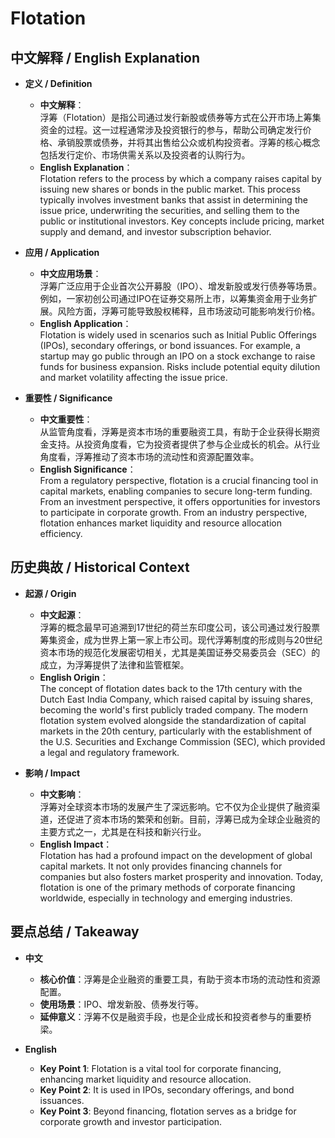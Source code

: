 # Flotation

## 中文解释 / English Explanation

* **定义 / Definition**  
  - **中文解释**：  
    浮筹（Flotation）是指公司通过发行新股或债券等方式在公开市场上筹集资金的过程。这一过程通常涉及投资银行的参与，帮助公司确定发行价格、承销股票或债券，并将其出售给公众或机构投资者。浮筹的核心概念包括发行定价、市场供需关系以及投资者的认购行为。  
  - **English Explanation**：  
    Flotation refers to the process by which a company raises capital by issuing new shares or bonds in the public market. This process typically involves investment banks that assist in determining the issue price, underwriting the securities, and selling them to the public or institutional investors. Key concepts include pricing, market supply and demand, and investor subscription behavior.

* **应用 / Application**  
  - **中文应用场景**：  
    浮筹广泛应用于企业首次公开募股（IPO）、增发新股或发行债券等场景。例如，一家初创公司通过IPO在证券交易所上市，以筹集资金用于业务扩展。风险方面，浮筹可能导致股权稀释，且市场波动可能影响发行价格。  
  - **English Application**：  
    Flotation is widely used in scenarios such as Initial Public Offerings (IPOs), secondary offerings, or bond issuances. For example, a startup may go public through an IPO on a stock exchange to raise funds for business expansion. Risks include potential equity dilution and market volatility affecting the issue price.

* **重要性 / Significance**  
  - **中文重要性**：  
    从监管角度看，浮筹是资本市场的重要融资工具，有助于企业获得长期资金支持。从投资角度看，它为投资者提供了参与企业成长的机会。从行业角度看，浮筹推动了资本市场的流动性和资源配置效率。  
  - **English Significance**：  
    From a regulatory perspective, flotation is a crucial financing tool in capital markets, enabling companies to secure long-term funding. From an investment perspective, it offers opportunities for investors to participate in corporate growth. From an industry perspective, flotation enhances market liquidity and resource allocation efficiency.

## 历史典故 / Historical Context

* **起源 / Origin**  
  - **中文起源**：  
    浮筹的概念最早可追溯到17世纪的荷兰东印度公司，该公司通过发行股票筹集资金，成为世界上第一家上市公司。现代浮筹制度的形成则与20世纪资本市场的规范化发展密切相关，尤其是美国证券交易委员会（SEC）的成立，为浮筹提供了法律和监管框架。  
  - **English Origin**：  
    The concept of flotation dates back to the 17th century with the Dutch East India Company, which raised capital by issuing shares, becoming the world's first publicly traded company. The modern flotation system evolved alongside the standardization of capital markets in the 20th century, particularly with the establishment of the U.S. Securities and Exchange Commission (SEC), which provided a legal and regulatory framework.

* **影响 / Impact**  
  - **中文影响**：  
    浮筹对全球资本市场的发展产生了深远影响。它不仅为企业提供了融资渠道，还促进了资本市场的繁荣和创新。目前，浮筹已成为全球企业融资的主要方式之一，尤其是在科技和新兴行业。  
  - **English Impact**：  
    Flotation has had a profound impact on the development of global capital markets. It not only provides financing channels for companies but also fosters market prosperity and innovation. Today, flotation is one of the primary methods of corporate financing worldwide, especially in technology and emerging industries.

## 要点总结 / Takeaway

* **中文**  
  - **核心价值**：浮筹是企业融资的重要工具，有助于资本市场的流动性和资源配置。  
  - **使用场景**：IPO、增发新股、债券发行等。  
  - **延伸意义**：浮筹不仅是融资手段，也是企业成长和投资者参与的重要桥梁。

* **English**  
  - **Key Point 1**: Flotation is a vital tool for corporate financing, enhancing market liquidity and resource allocation.  
  - **Key Point 2**: It is used in IPOs, secondary offerings, and bond issuances.  
  - **Key Point 3**: Beyond financing, flotation serves as a bridge for corporate growth and investor participation.